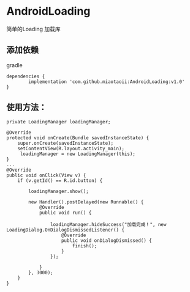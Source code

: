 # AndroidLoading
简单的Loading 加载库

## 添加依赖 
gradle

	dependencies {
	        implementation 'com.github.miaotaoii:AndroidLoading:v1.0'
	}

## 使用方法：

    private LoadingManager loadingManager;

    @Override
    protected void onCreate(Bundle savedInstanceState) {
        super.onCreate(savedInstanceState);
        setContentView(R.layout.activity_main);
         loadingManager = new LoadingManager(this);
    }
    ...
    @Override
    public void onClick(View v) {
        if (v.getId() == R.id.button) {
        
            loadingManager.show();
            
            new Handler().postDelayed(new Runnable() {
                @Override
                public void run() {
                
                    loadingManager.hideSuccess("加载完成！", new LoadingDialog.OnDialogDismissedListener() {
                        @Override
                        public void onDialogDismissed() {
                            finish();
                        }
                    });
                    
                }
            }, 3000);
        }
    }



